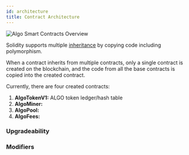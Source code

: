 ```yaml
---
id: architecture
title: Contract Architecture
---
```


![Algo Smart Contracts Overview](/img/SA-SC-overview-vect.svg)

Solidity supports multiple [inheritance](https://solidity.readthedocs.io/en/v0.4.24/contracts.html#inheritance) by copying code including polymorphism.

When a contract inherits from multiple contracts, only a single contract is created on the blockchain, and the code from all the base contracts is copied into the created contract.

Currently, there are four created contracts:

1. **AlgoTokenV1:** ALGO token ledger/hash table
2. **AlgoMiner:**
3. **AlgoPool:**
4. **AlgoFees:**

### Upgradeability

### Modifiers
